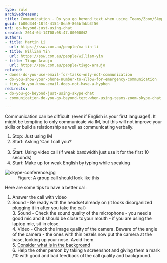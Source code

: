 ```yaml
---
type: rule
archivedreason: 
title: Communication - Do you go beyond text when using Teams/Zoom/Skype chat?
guid: fb00d344-18f4-4154-8ea9-865bfbbb3f56
uri: go-beyond-just-using-chat
created: 2014-04-14T08:08:47.0000000Z
authors:
- title: Martin Li
  url: https://ssw.com.au/people/martin-li
- title: William Yin
  url: https://ssw.com.au/people/william-yin
- title: Tiago Araujo
  url: https://ssw.com.au/people/tiago-araujo
related:
- dones-do-you-use-email-for-tasks-only-not-communication
- do-you-show-your-phone-number-to-allow-for-emergency-communication
- tiny-do-you-know-email-does-not-have-a-hyphen
redirects:
- do-you-go-beyond-just-using-skype-chat
- communication-do-you-go-beyond-text-when-using-teams-zoom-skype-chat

---
```



<p>Communication can be difficult &#160;(even if English is your first language!).&#160;It might be tempting to only communicate via IM, but this will not improve your skills or build a relationship as well as communicating verbally.<br></p><ol><li>Stop&#58; Just using IM</li><li>Start&#58; Asking ‘Can I call you?’&#160;<br>...<br></li><li>Start&#58; Using video call (if weak bandwidth just use it for the first 10 seconds)</li><li>Start&#58; Make up for weak English by typing while speaking <br></li></ol><dl class="image"><dt> <img src="/PublishingImages/skype-conference.jpg" alt="skype-conference.jpg" /> <br>
   </dt><dd>Figure&#58; A group call should look like this <br></dd></dl><p>Here are some tips to have a better call&#58;</p><ol><li>Answer the call with video<br></li><li>Sound - Be ready with the headset already on (it looks disorganized plugging it in after you take the call)<br>3. Sound - Check the sound quality of the microphone - you need a good mic and it should be close to your mouth - if you are using the laptop mic, sit in close.<br>4. Video - Check the image quality of the camera. Beware of the angle of the camera - the ones with thin bezels now put the camera at the base, looking up your nose. Avoid them.<br>5. <a href="/_layouts/15/FIXUPREDIRECT.ASPX?WebId=3dfc0e07-e23a-4cbb-aac2-e778b71166a2&amp;TermSetId=07da3ddf-0924-4cd2-a6d4-a4809ae20160&amp;TermId=21a35c4d-e815-42a2-b69c-14206aa7e968">Consider what is in the background​​</a><br>6. Help the other person by taking a screenshot and giving them a mark /10 with good and bad feedback of the call quality&#160;and background.<br><br></li></ol>
<br><excerpt class='endintro'></excerpt><br>



